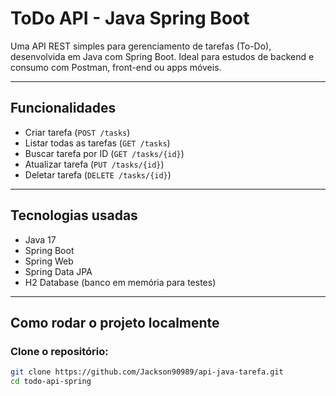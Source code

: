 # ToDo API - Java Spring Boot

Uma API REST simples para gerenciamento de tarefas (To-Do), desenvolvida em Java com Spring Boot. Ideal para estudos de backend e consumo com Postman, front-end ou apps móveis.

---

## Funcionalidades

- Criar tarefa (`POST /tasks`)
- Listar todas as tarefas (`GET /tasks`)
- Buscar tarefa por ID (`GET /tasks/{id}`)
- Atualizar tarefa (`PUT /tasks/{id}`)
- Deletar tarefa (`DELETE /tasks/{id}`)

---

## Tecnologias usadas

- Java 17
- Spring Boot
- Spring Web
- Spring Data JPA
- H2 Database (banco em memória para testes)

---

## Como rodar o projeto localmente

### Clone o repositório:

```bash
git clone https://github.com/Jackson90989/api-java-tarefa.git
cd todo-api-spring
